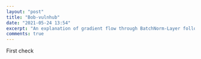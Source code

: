 ```yaml
---
layout: "post"
title: "Bob-vulnhub"
date: "2021-05-24 13:54"
excerpt: "An explanation of gradient flow through BatchNorm-Layer following the circuit representation learned in Standfords class CS231n."
comments: true
---
```


First check
